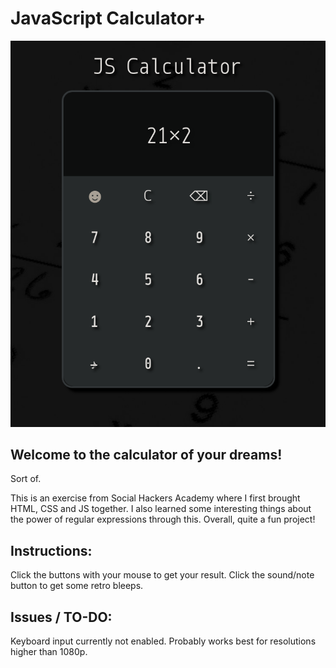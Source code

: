 # JavaScript Calculator+
<img src="images/calc.png"/>

## Welcome to the calculator of your dreams!
<p>Sort of.</p>

<p>This is an exercise from Social Hackers Academy where I first brought HTML, CSS and JS together. I also learned some interesting things about the power of regular expressions through this. Overall, quite a fun project!</p>

## Instructions:
<p>Click the buttons with your mouse to get your result. Click the sound/note button to get some retro bleeps.</p>

## Issues / TO-DO:
<p>Keyboard input currently not enabled. 
Probably works best for resolutions higher than 1080p.</p>